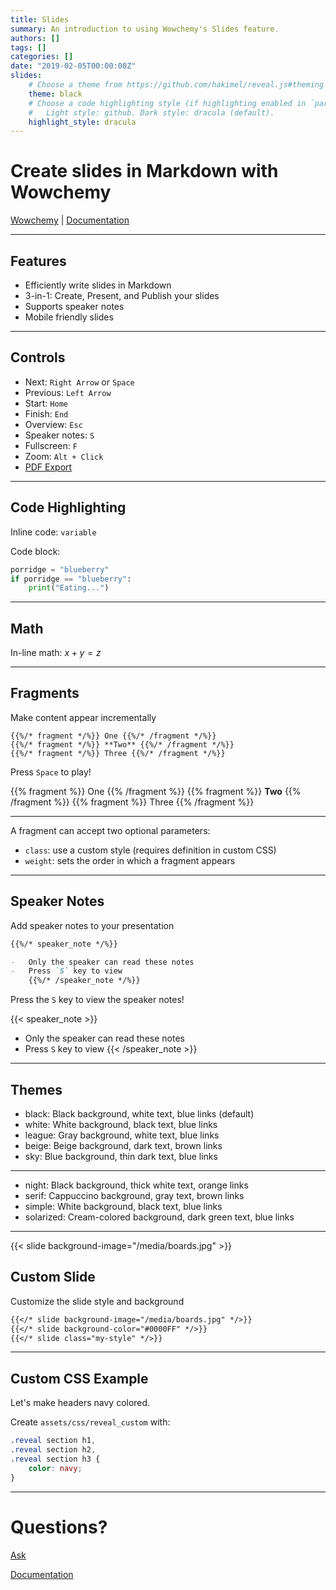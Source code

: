 ```yaml
---
title: Slides
summary: An introduction to using Wowchemy's Slides feature.
authors: []
tags: []
categories: []
date: "2019-02-05T00:00:00Z"
slides:
    # Choose a theme from https://github.com/hakimel/reveal.js#theming
    theme: black
    # Choose a code highlighting style (if highlighting enabled in `params.toml`)
    #   Light style: github. Dark style: dracula (default).
    highlight_style: dracula
---
```


# Create slides in Markdown with Wowchemy

[Wowchemy](https://wowchemy.com/) | [Documentation](https://wowchemy.com/docs/content/slides/)

---

## Features

-   Efficiently write slides in Markdown
-   3-in-1: Create, Present, and Publish your slides
-   Supports speaker notes
-   Mobile friendly slides

---

## Controls

-   Next: `Right Arrow` or `Space`
-   Previous: `Left Arrow`
-   Start: `Home`
-   Finish: `End`
-   Overview: `Esc`
-   Speaker notes: `S`
-   Fullscreen: `F`
-   Zoom: `Alt + Click`
-   [PDF Export](https://revealjs.com/pdf-export/)

---

## Code Highlighting

Inline code: `variable`

Code block:

```python
porridge = "blueberry"
if porridge == "blueberry":
    print("Eating...")
```

---

## Math

In-line math: $x + y = z$

---

## Fragments

Make content appear incrementally

```
{{%/* fragment */%}} One {{%/* /fragment */%}}
{{%/* fragment */%}} **Two** {{%/* /fragment */%}}
{{%/* fragment */%}} Three {{%/* /fragment */%}}
```

Press `Space` to play!

{{% fragment %}} One {{% /fragment %}}
{{% fragment %}} **Two** {{% /fragment %}}
{{% fragment %}} Three {{% /fragment %}}

---

A fragment can accept two optional parameters:

-   `class`: use a custom style (requires definition in custom CSS)
-   `weight`: sets the order in which a fragment appears

---

## Speaker Notes

Add speaker notes to your presentation

```markdown
{{%/* speaker_note */%}}

-   Only the speaker can read these notes
-   Press `S` key to view
    {{%/* /speaker_note */%}}
```

Press the `S` key to view the speaker notes!

{{< speaker_note >}}

-   Only the speaker can read these notes
-   Press `S` key to view
    {{< /speaker_note >}}

---

## Themes

-   black: Black background, white text, blue links (default)
-   white: White background, black text, blue links
-   league: Gray background, white text, blue links
-   beige: Beige background, dark text, brown links
-   sky: Blue background, thin dark text, blue links

---

-   night: Black background, thick white text, orange links
-   serif: Cappuccino background, gray text, brown links
-   simple: White background, black text, blue links
-   solarized: Cream-colored background, dark green text, blue links

---

{{< slide background-image="/media/boards.jpg" >}}

## Custom Slide

Customize the slide style and background

```markdown
{{</* slide background-image="/media/boards.jpg" */>}}
{{</* slide background-color="#0000FF" */>}}
{{</* slide class="my-style" */>}}
```

---

## Custom CSS Example

Let's make headers navy colored.

Create `assets/css/reveal_custom` with:

```css
.reveal section h1,
.reveal section h2,
.reveal section h3 {
    color: navy;
}
```

---

# Questions?

[Ask](https://discord.gg/z8wNYzb)

[Documentation](https://wowchemy.com/docs/content/slides/)
